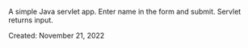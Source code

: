 A simple Java servlet app.  Enter name in the form and submit.  Servlet 
returns input.

Created: November 21, 2022
